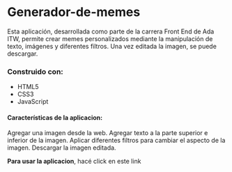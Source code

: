 # Generador-de-memes

Esta aplicación, desarrollada como parte de la carrera Front End de Ada ITW, permite crear memes personalizados mediante la manipulación de texto, imágenes y diferentes filtros. Una vez editada la imagen, se puede descargar.

### Construido con:
+ HTML5
+ CSS3
+ JavaScript

#### Características de la aplicacion:

Agregar una imagen desde la web.
Agregar texto a la parte superior e inferior de la imagen.
Aplicar diferentes filtros para cambiar el aspecto de la imagen.
Descargar la imagen editada.

**Para usar la aplicacion**, hacé click en este link



